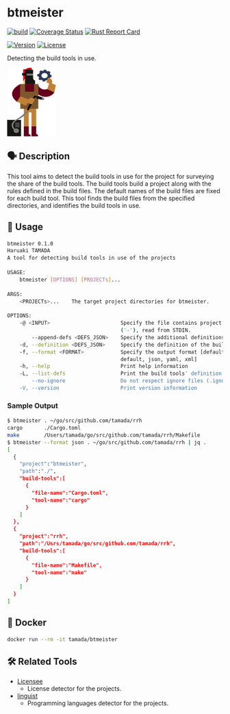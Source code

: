 # btmeister

[![build](https://github.com/tamada/btmeister/actions/workflows/build.yaml/badge.svg)](https://github.com/tamada/btmeister/actions/workflows/build.yaml)
[![Coverage Status](https://coveralls.io/repos/github/tamada/btmeister/badge.svg?branch=main)](https://coveralls.io/github/tamada/btmeister?branch=main)
[![Rust Report Card](https://rust-reportcard.xuri.me/badge/github.com/tamada/btmeister)](https://rust-reportcard.xuri.me/report/github.com/tamada/btmeister)

[![Version](https://img.shields.io/badge/Version-v0.3.19-green)](https://github.com/tamada/btmeister/releases/tag/v0.3.19)
[![License](https://img.shields.io/badge/License-MIT-green)](https://github.com/tamada/btmeister/blob/main/LICENSE)

Detecting the build tools in use.

![btmeister_logo](https://raw.githubusercontent.com/tamada/btmeister/main/site/static/images/logo.png)

## :speaking_head: Description

This tool aims to detect the build tools in use for the project for surveying the share of the build tools.
The build tools build a project along with the rules defined in the build files.
The default names of the build files are fixed for each build tool.
This tool finds the build files from the specified directories, and identifies the build tools in use.

## :runner: Usage

```sh
btmeister 0.1.0
Haruaki TAMADA
A tool for detecting build tools in use of the projects

USAGE:
    btmeister [OPTIONS] [PROJECTs]...

ARGS:
    <PROJECTs>...    The target project directories for btmeister.

OPTIONS:
    -@ <INPUT>                       Specify the file contains project path list. If INPUT is dash
                                     ('-'), read from STDIN.
        --append-defs <DEFS_JSON>    Specify the additional definitions of the build tools.
    -d, --definition <DEFS_JSON>     Specify the definition of the build tools.
    -f, --format <FORMAT>            Specify the output format [default: default] [possible values:
                                     default, json, yaml, xml]
    -h, --help                       Print help information
    -L, --list-defs                  Print the build tools' definition list
        --no-ignore                  Do not respect ignore files (.ignore, .gitignore, etc.)
    -V, --version                    Print version information
```

### Sample Output

```sh
$ btmeister . ~/go/src/github.com/tamada/rrh
cargo       ./Cargo.toml
make        /Users/tamada/go/src/github.com/tamada/rrh/Makefile
$ btmeister --format json . ~/go/src/github.com/tamada/rrh | jq .
[
  {
    "project":"btmeister",
    "path":"./",
    "build-tools":[
      {
        "file-name":"Cargo.toml",
        "tool-name":"cargo"
      }
    ]
  },
  {
    "project":"rrh",
    "path":"/Usrs/tamada/go/src/github.com/tamada/rrh",
    "build-tools":[
      {
        "file-name":"Makefile",
        "tool-name":"make"
      }
    ]
  }
]
```

## :whale: Docker

```sh
docker run --rm -it tamada/btmeister 
```


## :hammer_and_wrench: Related Tools

* [Licensee](https://github.com/licensee/licensee)
  * License detector for the projects.
* [linguist](https://github.com/github/linguist)
  * Programming languages detector for the projects.
